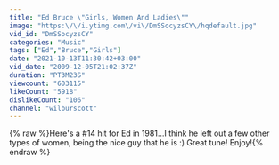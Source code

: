 ```yaml
---
title: "Ed Bruce \"Girls, Women And Ladies\""
image: "https:\/\/i.ytimg.com\/vi\/DmSSocyzsCY\/hqdefault.jpg"
vid_id: "DmSSocyzsCY"
categories: "Music"
tags: ["Ed","Bruce","Girls"]
date: "2021-10-13T11:30:42+03:00"
vid_date: "2009-12-05T21:02:37Z"
duration: "PT3M23S"
viewcount: "603115"
likeCount: "5918"
dislikeCount: "106"
channel: "wilburscott"
---
```

{% raw %}Here's a #14 hit for Ed in 1981...I think he left out a few other types of women, being the nice guy that he is :) Great tune! Enjoy!{% endraw %}
